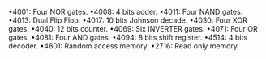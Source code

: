 •4001: Four NOR gates.
•4008: 4 bits adder.
•4011: Four NAND gates.
•4013: Dual Flip Flop.
•4017: 10 bits Johnson decade.
•4030: Four XOR gates.
•4040: 12 bits counter.
•4069: Six INVERTER gates.
•4071: Four OR gates.
•4081: Four AND gates.
•4094: 8 bits shift register.
•4514: 4 bits decoder.
•4801: Random access memory.
•2716: Read only memory.

